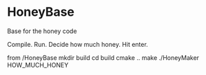 # HoneyBase
Base for the honey code

Compile. Run. Decide how much honey. Hit enter.

from /HoneyBase
mkdir build
cd build
cmake ..
make
./HoneyMaker HOW_MUCH_HONEY

